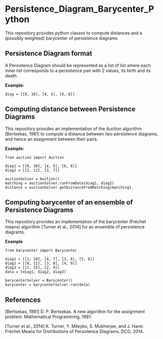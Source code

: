 # Persistence_Diagram_Barycenter_Python

This repository provides python classes to compute distances and a (possibly weighted) barycenter of persistence diagrams

## Persistence Diagram format
A Persistence Diagram should be represented as a list of list where each inner list corresponds to a persistence pair with 2 values, its birth and its death.

**Example:**

```
diag = [[0, 10], [4, 5], [6, 8]]
```

## Computing distance between Persistence Diagrams

This repository provides an implementation of the Auction algorithm [Bertsekas, 1981] to compute a distance between two persistence diagrams, and hence an assignment between their pairs.

**Example:**

```
from auction import Auction

diag1 = [[0, 10], [4, 5], [6, 8]]
diag2 = [[2, 12], [3, 7]]

auctionSolver = Auction()
matching = auctionSolver.runFromData(diag1, diag2)
distance = auctionSolver.getDistanceFromMatching(matching)
```

## Computing barycenter of an ensemble of Persistence Diagrams

This repository provides an implementation of the barycenter (Fréchet means) algorithm [Turner et al., 2014] for an ensemble of persistence diagrams.

**Example**

```
from barycenter import Barycenter

diag1 = [[1, 10], [4, 7], [3, 8], [5, 6]]
diag2 = [[0, 11], [3, 8], [4, 9]]
diag3 = [[2, 15], [2, 9]]
data = [diag1, diag2, diag3]

barycenterSolver = Barycenter()
barycenter = barycenterSolver.run(data)
```

## References

[Bertsekas, 1981] D. P. Bertsekas. A new algorithm for the assignment problem. Mathematical Programming, 1981.

[Turner et al., 2014] K. Turner, Y. Mileyko, S. Mukherjee, and J. Harer. Fréchet Means for Distributions of Persistence Diagrams. DCG, 2014.
